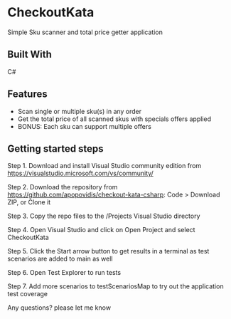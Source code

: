 # CheckoutKata

Simple Sku scanner and total price getter application

Built With
----------
C#

Features
--------
* Scan single or multiple sku(s) in any order
* Get the total price of all scanned skus with specials offers applied
* BONUS: Each sku can support multiple offers

Getting started steps
------------------
Step 1. Download and install Visual Studio community edition from https://visualstudio.microsoft.com/vs/community/

Step 2. Download the repository from https://github.com/apopovidis/checkout-kata-csharp: Code > Download ZIP, or Clone it

Step 3. Copy the repo files to the /Projects Visual Studio directory

Step 4. Open Visual Studio and click on Open Project and select CheckoutKata

Step 5. Click the Start arrow button to get results in a terminal as test scenarios are added to main as well

Step 6. Open Test Explorer to run tests

Step 7. Add more scenarios to testScenariosMap to try out the application test coverage

Any questions? please let me know